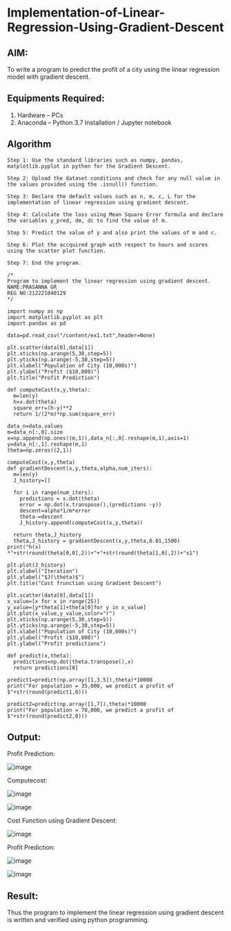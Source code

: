 # Implementation-of-Linear-Regression-Using-Gradient-Descent

## AIM:
To write a program to predict the profit of a city using the linear regression model with gradient descent.

## Equipments Required:
1. Hardware – PCs
2. Anaconda – Python 3.7 Installation / Jupyter notebook

## Algorithm
```
Step 1: Use the standard libraries such as numpy, pandas, matplotlib.pyplot in python for the Gradient Descent.

Step 2: Upload the dataset conditions and check for any null value in the values provided using the .isnull() function.

Step 3: Declare the default values such as n, m, c, L for the implementation of linear regression using gradient descent.

Step 4: Calculate the loss using Mean Square Error formula and declare the variables y_pred, dm, dc to find the value of m.

Step 5: Predict the value of y and also print the values of m and c.

Step 6: Plot the accquired graph with respect to hours and scores using the scatter plot function.

Step 7: End the program.
```


```
/*
Program to implement the linear regression using gradient descent.
NAME:PRASANNA GR
REG NO:212221040129
*/
```

```
import numpy as np
import matplotlib.pyplot as plt
import pandas as pd

data=pd.read_csv("/content/ex1.txt",header=None)

plt.scatter(data[0],data[1])
plt.xticks(np.arange(5,30,step=5))
plt.yticks(np.arange(-5,30,step=5))
plt.xlabel("Population of City (10,000s)")
plt.ylabel("Profit ($10,000)")
plt.title("Profit Prediction")

def computeCost(x,y,theta):
  m=len(y)
  h=x.dot(theta)
  square_err=(h-y)**2
  return 1/(2*m)*np.sum(square_err)
  
data_n=data.values
m=data_n[:,0].size
x=np.append(np.ones((m,1)),data_n[:,0].reshape(m,1),axis=1)
y=data_n[:,1].reshape(m,1)
theta=np.zeros((2,1))

computeCost(x,y,theta)
def gradientDescent(x,y,theta,alpha,num_iters):
  m=len(y)
  J_history=[]

  for i in range(num_iters):
    predictions = x.dot(theta)
    error = np.dot(x.transpose(),(predictions -y))
    descent=alpha*1/m*error
    theta-=descent
    J_history.append(computeCost(x,y,theta))

  return theta,J_history
  theta,J_history = gradientDescent(x,y,theta,0.01,1500)
print("h(x) *"+str(round(theta[0,0],2))+"+"+str(round(theta[1,0],2))+"x1")

plt.plot(J_history)
plt.xlabel("Iteration")
plt.ylabel("$J(\theta)$")
plt.title("Cost frunction using Gradient Descent")

plt.scatter(data[0],data[1])
x_value=[x for x in range(25)]
y_value=[y*theta[1]+theta[0]for y in x_value]
plt.plot(x_value,y_value,color="r")
plt.xticks(np.arange(5,30,step=5))
plt.yticks(np.arange(-5,30,step=5))
plt.xlabel("Population of City (10,000s)")
plt.ylabel("Profit ($10,000)")
plt.ylabel("Profit predictions")

def predict(x,theta):
  predictions=np.dot(theta.transpose(),x)
  return predictions[0]

predict1=predict(np.array([1,3.5]),theta)*10000
print("For population = 35,000, we predict a profit of $"+str(round(predict1,0)))

predict2=predict(np.array([1,7]),theta)*10000
print("For population = 70,000, we predict a profit of $"+str(round(predict2,0)))
```

## Output:
Profit Prediction:


![image](https://github.com/PrasannaCse68/Implementation-of-Linear-Regression-Using-Gradient-Descent/assets/127935950/edef9309-d1af-45a2-a97b-9853e0598aae)


Computecost:



![image](https://github.com/PrasannaCse68/Implementation-of-Linear-Regression-Using-Gradient-Descent/assets/127935950/71bdc884-bdfe-4f81-87d0-f4cada6aba07)




![image](https://github.com/PrasannaCse68/Implementation-of-Linear-Regression-Using-Gradient-Descent/assets/127935950/8116e027-7ee7-4f8f-9b13-63061f3586c4)


Cost Function using Gradient Descent:


![image](https://github.com/PrasannaCse68/Implementation-of-Linear-Regression-Using-Gradient-Descent/assets/127935950/587c4c42-a5f1-447f-a8e4-3e9c8eab87f3)



Profit Prediction:


![image](https://github.com/PrasannaCse68/Implementation-of-Linear-Regression-Using-Gradient-Descent/assets/127935950/02286d99-62a6-4f69-afb7-ba11806c7cd9)




![image](https://github.com/PrasannaCse68/Implementation-of-Linear-Regression-Using-Gradient-Descent/assets/127935950/cd2a63a2-f8af-4f51-aac0-f407b43d4ff9)


## Result:
Thus the program to implement the linear regression using gradient descent is written and verified using python programming.
